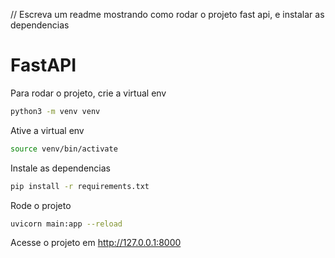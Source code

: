 // Escreva um readme mostrando como rodar o projeto fast api, e instalar as dependencias

# FastAPI

Para rodar o projeto, crie a virtual env
```bash
python3 -m venv venv
```

Ative a virtual env
```bash
source venv/bin/activate
```

Instale as dependencias
```bash
pip install -r requirements.txt
```

Rode o projeto
```bash
uvicorn main:app --reload
```

Acesse o projeto em http://127.0.0.1:8000